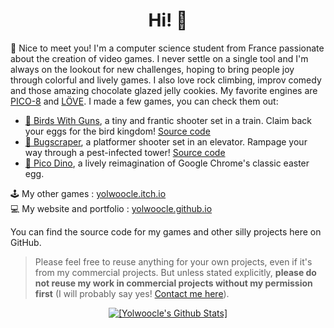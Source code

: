 <div align="center">
  <h1>Hi! 👋</h1>
</div>

🌵 Nice to meet you! I'm a computer science student from France passionate about the creation of video games. I never settle on a single tool and I'm always on the lookout for new challenges, hoping to bring people joy through colorful and lively games. I also love rock climbing, improv comedy and those amazing chocolate glazed jelly cookies.
My favorite engines are [PICO-8](https://pico8.com/) and [LÖVE](https://love2d.org/). I made a few games, you can check them out:  
* [🦆 Birds With Guns](https://yolwoocle.itch.io/birds-with-guns/), a tiny and frantic shooter set in a train. Claim back your eggs for the bird kingdom! [Source code](https://github.com/Yolwoocle/birds_with_guns)
* [🐞 Bugscraper](https://yolwoocle.itch.io/bugscraper/), a platformer shooter set in an elevator. Rampage your way through a pest-infected tower! [Source code](https://github.com/Yolwoocle/bugscraper)
* [🦖 Pico Dino](https://yolwoocle.itch.io/pico-dino), a lively reimagination of Google Chrome's classic easter egg.  


🕹 My other games : [yolwoocle.itch.io](https://yolwoocle.itch.io)  
💻 My website and portfolio : [yolwoocle.github.io](https://yolwoocle.github.io/)

You can find the source code for my games and other silly projects here on GitHub.   
> Please feel free to reuse anything for your own projects, even if it's from my commercial projects. But unless stated explicitly, **please do not reuse my work in commercial projects without my permission first** (I will probably say yes! [Contact me here](https://yolwoocle.github.io/aboutme.html)).  

<div align="center">
    <a href="https://github.com/anuraghazra/github-readme-stats">
        <img src="https://github-readme-stats.vercel.app/api?username=Yolwoocle&show_icons=true&include_all_commits=true&count_private=true&hide_border=true&theme=dark" alt="[Yolwoocle's Github Stats]">
    </a>
</div>

<!--[![if you see this, it probably means something is not working](https://github-readme-stats.vercel.app/api/top-langs/?username=Yolwoocle&langs_count=4&hide_border=true&theme=dark&langs_count=9)](https://github.com/anuraghazra/github-readme-stats)-->
  

<!--[![if you see this, it probably means something is not working](https://github-readme-stats.vercel.app/api?username=Yolwoocle&show_icons=true&include_all_commits=true&count_private=true&hide_border=true&bg_color=0d1117&title_color=58a6ff&text_color=8b949e&icon_color=8b949e)](https://github.com/anuraghazra/github-readme-stats)
[![if you see this, it probably means something is not working](https://github-readme-stats.vercel.app/api/top-langs/?username=Yolwoocle&langs_count=4&layout=compact&hide_border=true&bg_color=0d1117&title_color=58a6ff&text_color=8b949e&icon_color=8b949e)](https://github.com/anuraghazra/github-readme-stats)-->
